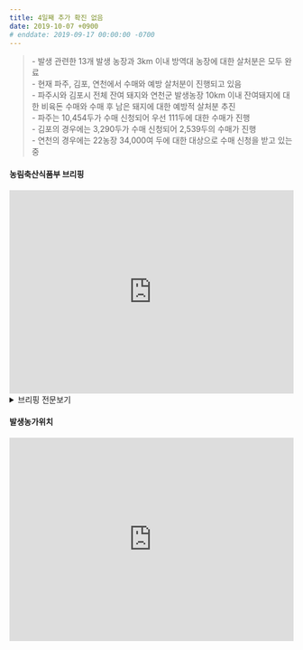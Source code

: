 ```yaml
---
title: 4일째 추가 확진 없음
date: 2019-10-07 +0900
# enddate: 2019-09-17 00:00:00 -0700
---
```

> \- 발생 관련한 13개 발생 농장과 3km 이내 방역대 농장에 대한 살처분은 모두 완료  
> \- 현재 파주, 김포, 연천에서 수매와 예방 살처분이 진행되고 있음  
> \- 파주시와 김포시 전체 잔여 돼지와 연천군 발생농장 10km 이내 잔여돼지에 대한 비육돈 수매와 수매 후 남은 돼지에 대한 예방적 살처분 추진  
> \- 파주는 10,454두가 수매 신청되어 우선 111두에 대한 수매가 진행  
> \- 김포의 경우에는 3,290두가 수매 신청되어 2,539두의 수매가 진행  
> \- 연천의 경우에는 22농장 34,000여 두에 대한 대상으로 수매 신청을 받고 있는 중  

#### 농림축산식품부 브리핑  
<iframe width="100%" height="360" src="https://www.youtube.com/embed/zYsElIvRlc0" frameborder="0" allow="accelerometer; autoplay; encrypted-media; gyroscope; picture-in-picture" allowfullscreen></iframe>

<details>
<summary>브리핑 전문보기</summary>
<div markdown="1">

안녕하십니까. 방역정책국장입니다. 아프리카돼지열병 방역 추진상황 말씀드리겠습니다. 먼저 발생 상황과 살처분 현황을 말씀드리겠습니다. 9월 16일 파주에서 첫 발생 이후 현재까지 13건의 아프리카돼지열병이 발생하였고 발생 관련한 13개 발생 농장과 3km 이내 방역대 농장에 대한 살처분은 모두 완료가 되었습니다.

어제는 포천 관인면 농장과 보령 천북면 농장에서 2건의 아프리카돼지열병 신고가 있었습니다. 그런데 검역본부의 정밀검사 결과 다행스럽게 모두 음성으로 확인되었습니다. 현재 파주, 김포, 연천에서 수매와 예방 살처분이 진행되고 있습니다. 파주시와 김포시 전체 잔여 돼지와 연천군 발생농장 10km 이내 잔여돼지에 대한 비육돈 수매와 수매 후 남은 돼지에 대한 예방적 살처분이 추진되고 있습니다. 파주의 경우에는 10,454두가 수매 신청되어 우선 111두에 대한 수매가 진행되고 있습니다.

김포의 경우에는 3,290두가 수매 신청되어 2,539두의 수매가 진행되고 있습니다. 연천의 경우에는 22농장 34,000여 두에 대한 대상으로 수매 신청을 받고 있는 중입니다. 수매는 수매 신청 농장별 순차적으로 진행되며 수매가 완료되는 즉시 농가별로 예방 살처분도 병행해서 진행될 예정입니다.

주요 방역조치 상황입니다. 중점관리지역 소독을 철저히 하고 있습니다. 경기 북부 권역에 하루 1회 이상의 소독을 실시하고 있고 나머지 권역도 하루 1회 이상 소독을 실시하고 있습니다. 중점관리지역에서 차량 통제를 하고 있습니다. 경기 북부 권역 축산차량에 대한 이동통제를 지속 실시하고 있으며 현재까지 19대를 관제하여 3대를 적발하고 5대를 사전경고하여 복귀조치하였으며 11대는 위반 차량이 아님을 확인한 바가 있습니다.

정밀검사 사항입니다. 13건의 발생 농장의 역학농장과 3km 이내 방역대 내 농장 599호에 대한 정밀검사를 진행했고 그 결과는 모두 음성이었습니다. 전화 예찰사항입니다. 역학농가 1,671호에 대한 전화 예찰을 매일 실시하고 있으며 현재까지 이상은 없었습니다. 접경지역의 도로, 하천 주변을 군 제독차량, 연막차, 지자체 차량, 농협 차량 및 산림청 헬기 등을 총동원하여 집중소독을 하고 있습니다. 또한 비무장지대 지역의 아프리카돼지열병 바이러스 오염 해소를 위하여 강화부터 고성까지를 7개 권역으로 구분해서 산림청 헬기 7대를 동원하여 10월 5일부터 11일까지 항공방제를 실시하고 있습니다. 이상입니다.

</div>
</details>

#### 발생농가위치  
<iframe width="100%" height="360" src="http://adatalab.net/asf-timeline/charts/191005-map" frameborder="0" allow="accelerometer; autoplay; encrypted-media; gyroscope; picture-in-picture" allowfullscreen></iframe>

